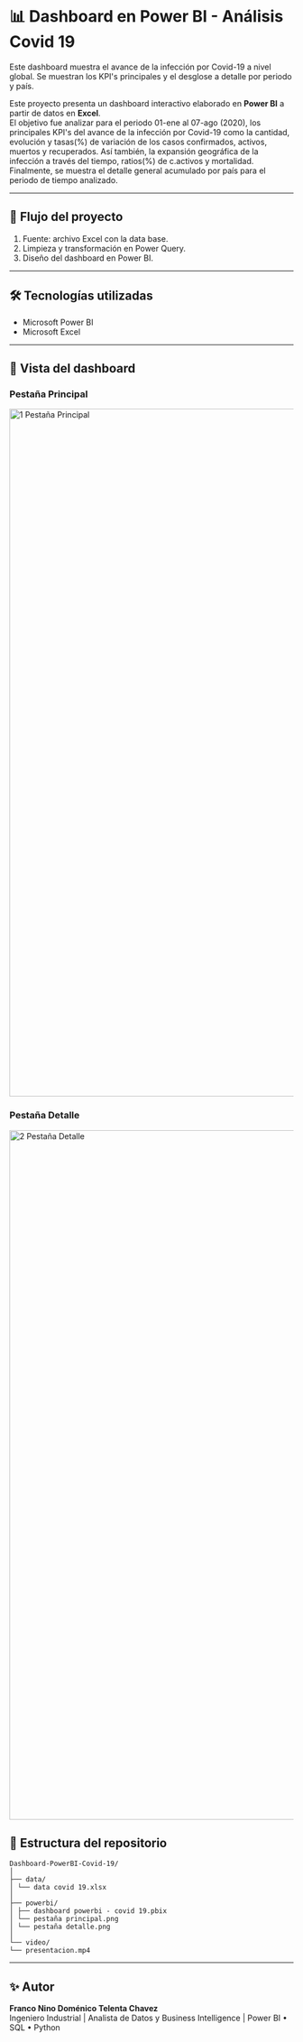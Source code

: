 # 📊 Dashboard en Power BI - Análisis Covid 19
Este dashboard muestra el avance de la infección por Covid-19 a nivel global. Se muestran los KPI's principales y el desglose a detalle por periodo y país.

Este proyecto presenta un dashboard interactivo elaborado en **Power BI** a partir de datos en **Excel**.  
El objetivo fue analizar para el periodo 01-ene al 07-ago (2020), los principales KPI's del avance de la infección por Covid-19 como la cantidad, evolución y tasas(%) de variación de los casos confirmados, activos, muertos y recuperados. 
Así también, la expansión geográfica de la infección a través del tiempo, ratios(%) de c.activos y mortalidad.
Finalmente, se muestra el detalle general acumulado por país para el periodo de tiempo analizado.

---

## 🚀 Flujo del proyecto
1. Fuente: archivo Excel con la data base.
2. Limpieza y transformación en Power Query.
3. Diseño del dashboard en Power BI.

---

## 🛠️ Tecnologías utilizadas
- Microsoft Power BI
- Microsoft Excel

---

## 📸 Vista del dashboard

### Pestaña Principal
<img width="2058" height="1220" alt="1  Pestaña Principal" src="https://github.com/user-attachments/assets/5fe11e3d-b1ed-4535-9049-36a59c31343f" />




### Pestaña Detalle
<img width="2115" height="1223" alt="2  Pestaña Detalle" src="https://github.com/user-attachments/assets/25da01f7-d719-4ec6-a684-c37613ccb2f4" />




## 📂 Estructura del repositorio

```
Dashboard-PowerBI-Covid-19/
│
├── data/
│ └── data covid 19.xlsx
│
├── powerbi/
│ ├── dashboard powerbi - covid 19.pbix
│ └── pestaña principal.png
│ └── pestaña detalle.png 
│   
└── video/
└── presentacion.mp4
```
---

## ✨ Autor
**Franco Nino Doménico Telenta Chavez**  
Ingeniero Industrial | Analista de Datos y Business Intelligence | Power BI • SQL • Python
